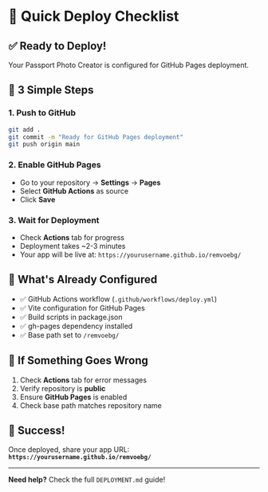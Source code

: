 # 🚀 Quick Deploy Checklist

## ✅ **Ready to Deploy!**

Your Passport Photo Creator is configured for GitHub Pages deployment.

## 🎯 **3 Simple Steps**

### **1. Push to GitHub**
```bash
git add .
git commit -m "Ready for GitHub Pages deployment"
git push origin main
```

### **2. Enable GitHub Pages**
- Go to your repository → **Settings** → **Pages**
- Select **GitHub Actions** as source
- Click **Save**

### **3. Wait for Deployment**
- Check **Actions** tab for progress
- Deployment takes ~2-3 minutes
- Your app will be live at: `https://yourusername.github.io/remvoebg/`

## 🔧 **What's Already Configured**

- ✅ GitHub Actions workflow (`.github/workflows/deploy.yml`)
- ✅ Vite configuration for GitHub Pages
- ✅ Build scripts in package.json
- ✅ gh-pages dependency installed
- ✅ Base path set to `/remvoebg/`

## 🚨 **If Something Goes Wrong**

1. Check **Actions** tab for error messages
2. Verify repository is **public**
3. Ensure **GitHub Pages** is enabled
4. Check base path matches repository name

## 🎉 **Success!**

Once deployed, share your app URL:
**`https://yourusername.github.io/remvoebg/`**

---

**Need help?** Check the full `DEPLOYMENT.md` guide!
